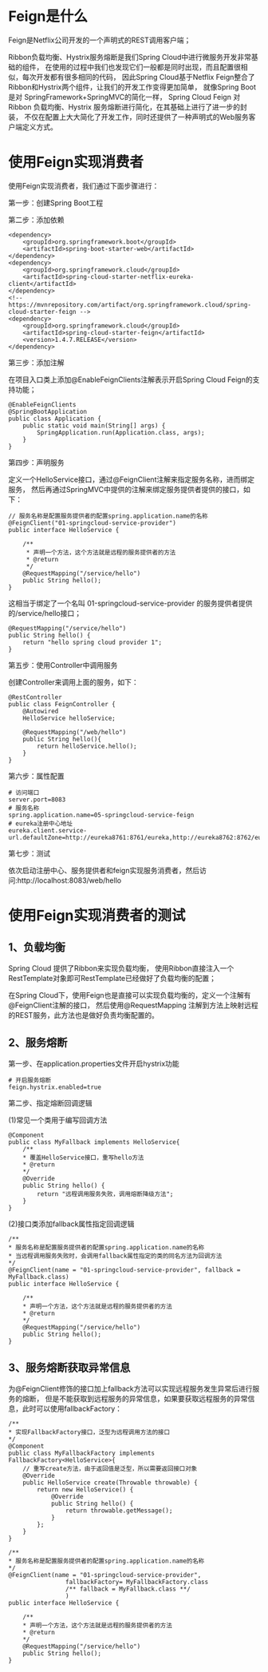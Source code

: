 # Feign是什么
Feign是Netflix公司开发的一个声明式的REST调用客户端；

Ribbon负载均衡、Hystrix服务熔断是我们Spring Cloud中进行微服务开发非常基础的组件，
在使用的过程中我们也发现它们一般都是同时出现，而且配置很相似，每次开发都有很多相同的代码，
因此Spring Cloud基于Netflix Feign整合了Ribbon和Hystrix两个组件，让我们的开发工作变得更加简单， 
就像Spring Boot是对 SpringFramework+SpringMVC的简化一样，
Spring Cloud Feign 对 Ribbon 负载均衡、Hystrix 服务熔断进行简化，在其基础上进行了进一步的封装，
不仅在配置上大大简化了开发工作，同时还提供了一种声明式的Web服务客户端定义方式。

# 使用Feign实现消费者
使用Feign实现消费者，我们通过下面步骤进行：

第一步：创建Spring Boot工程

第二步：添加依赖
```text
<dependency>
    <groupId>org.springframework.boot</groupId>
    <artifactId>spring-boot-starter-web</artifactId>
</dependency>
<dependency>
    <groupId>org.springframework.cloud</groupId>
    <artifactId>spring-cloud-starter-netflix-eureka-client</artifactId>
</dependency>
<!-- https://mvnrepository.com/artifact/org.springframework.cloud/spring-cloud-starter-feign -->
<dependency>
    <groupId>org.springframework.cloud</groupId>
    <artifactId>spring-cloud-starter-feign</artifactId>
    <version>1.4.7.RELEASE</version>
</dependency>
```

第三步：添加注解

在项目入口类上添加@EnableFeignClients注解表示开启Spring Cloud Feign的支持功能；
```text
@EnableFeignClients
@SpringBootApplication
public class Application {
    public static void main(String[] args) {
        SpringApplication.run(Application.class, args);
    }
}
```

第四步：声明服务

定义一个HelloService接口，通过@FeignClient注解来指定服务名称，进而绑定服务，
然后再通过SpringMVC中提供的注解来绑定服务提供者提供的接口，如下：
```text
// 服务名称是配置服务提供者的配置spring.application.name的名称
@FeignClient("01-springcloud-service-provider")
public interface HelloService {

    /**
     * 声明一个方法，这个方法就是远程的服务提供者的方法
     * @return
     */
    @RequestMapping("/service/hello")
    public String hello();
}
```

这相当于绑定了一个名叫 01-springcloud-service-provider 的服务提供者提供的/service/hello接口；
```text
@RequestMapping("/service/hello")
public String hello() {
    return "hello spring cloud provider 1";
}
```

第五步：使用Controller中调用服务

创建Controller来调用上面的服务，如下：
```text
@RestController
public class FeignController {
    @Autowired
    HelloService helloService;

    @RequestMapping("/web/hello")
    public String hello(){
        return helloService.hello();
    }
}
```

第六步：属性配置
```text
# 访问端口
server.port=8083
# 服务名称
spring.application.name=05-springcloud-service-feign
# eureka注册中心地址
eureka.client.service-url.defaultZone=http://eureka8761:8761/eureka,http://eureka8762:8762/eureka
```

第七步：测试

依次启动注册中心、服务提供者和feign实现服务消费者，然后访问:http://localhost:8083/web/hello

# 使用Feign实现消费者的测试
## 1、负载均衡
Spring Cloud 提供了Ribbon来实现负载均衡，
使用Ribbon直接注入一个RestTemplate对象即可RestTemplate已经做好了负载均衡的配置；

在Spring Cloud下，使用Feign也是直接可以实现负载均衡的，定义一个注解有@FeignClient注解的接口，
然后使用@RequestMapping 注解到方法上映射远程的REST服务，此方法也是做好负责均衡配置的。

## 2、服务熔断
第一步、在application.properties文件开启hystrix功能
```text
# 开启服务熔断
feign.hystrix.enabled=true
```

第二步、指定熔断回调逻辑

(1)常见一个类用于编写回调方法
```text
@Component
public class MyFallback implements HelloService{
    /**
    * 覆盖HelloService接口，重写hello方法
    * @return
    */
    @Override
    public String hello() {
        return "远程调用服务失败，调用熔断降级方法";
    }
}
```

(2)接口类添加fallback属性指定回调逻辑
```text
/**
* 服务名称是配置服务提供者的配置spring.application.name的名称
* 当远程调用服务失败时，会调用fallback属性指定的类的同名方法为回调方法
*/
@FeignClient(name = "01-springcloud-service-provider", fallback = MyFallback.class)
public interface HelloService {

    /**
    * 声明一个方法，这个方法就是远程的服务提供者的方法
    * @return
    */
    @RequestMapping("/service/hello")
    public String hello();
}
```

## 3、服务熔断获取异常信息

为@FeignClient修饰的接口加上fallback方法可以实现远程服务发生异常后进行服务的熔断，
但是不能获取到远程服务的异常信息，如果要获取远程服务的异常信息，此时可以使用fallbackFactory：
```text
/**
* 实现FallbackFactory接口，泛型为远程调用方法的接口
*/
@Component
public class MyFallbackFactory implements FallbackFactory<HelloService>{
    // 重写create方法，由于返回值是泛型，所以需要返回接口对象
    @Override
    public HelloService create(Throwable throwable) {
        return new HelloService() {
            @Override
            public String hello() {
                return throwable.getMessage();
            }
        };
    }
}
```

```text
/**
* 服务名称是配置服务提供者的配置spring.application.name的名称
*/
@FeignClient(name = "01-springcloud-service-provider", 
                fallbackFactory= MyFallbackFactory.class 
                /** fallback = MyFallback.class **/
                )
public interface HelloService {

    /**
    * 声明一个方法，这个方法就是远程的服务提供者的方法
    * @return
    */
    @RequestMapping("/service/hello")
    public String hello();
}
```
